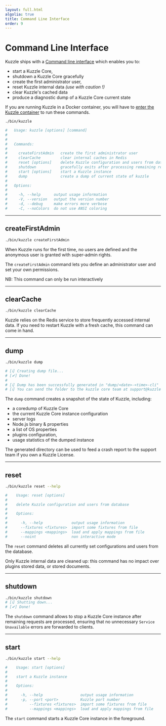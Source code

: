```yaml
---
layout: full.html
algolia: true
title: Command Line Interface
order: 9
---
```

# Command Line Interface

Kuzzle ships with a [Command line interface](https://en.wikipedia.org/wiki/Command-line_interface) which enables you to:

* start a Kuzzle Core,
* shutdown a Kuzzle Core gracefully
* create the first administrator user,
* reset Kuzzle internal data _(use with caution !)_
* clear Kuzzle's cached data
* produce a diagnostic dump of a Kuzzle Core current state

<aside class="warning">
If you are running Kuzzle in a Docker container, you will have to <a href="https://docs.docker.com/engine/reference/commandline/exec/">enter the Kuzzle container</a> to run these commands.
</aside>

```bash
./bin/kuzzle

#   Usage: kuzzle [options] [command]
#
#
#   Commands:
#
#     createFirstAdmin   create the first administrator user
#     clearCache         clear internal caches in Redis
#     reset [options]    delete Kuzzle configuration and users from database
#     shutdown           gracefully exits after processing remaining requests
#     start [options]    start a Kuzzle instance
#     dump               create a dump of current state of kuzzle
#
#   Options:
#
#     -h, --help      output usage information
#     -V, --version   output the version number
#     -d, --debug     make errors more verbose
#     -C, --noColors  do not use ANSI coloring
```

---

## createFirstAdmin

```bash
./bin/kuzzle createFirstAdmin
```

When Kuzzle runs for the first time, no users are defined and the anonymous user is granted with super-admin rights.

The `createFirstAdmin` command lets you define an administrator user and set your own permissions.

<aside class="notice">NB: This command can only be run interactively</aside>

---

## clearCache

```bash
./bin/kuzzle clearCache
```

Kuzzle relies on the Redis service to store frequently accessed internal data. If you need to restart Kuzzle with a fresh cache, this command can come in hand.

---

## dump

```bash
./bin/kuzzle dump

# [ℹ] Creating dump file...
# [✔] Done!
#
# [ℹ] Dump has been successfully generated in "dump/<date>-<time>-cli" folder
# [ℹ] You can send the folder to the kuzzle core team at support@kuzzle.io
```

The `dump` command creates a snapshot of the state of Kuzzle, including:

* a coredump of Kuzzle Core
* the current Kuzzle Core instance configuration
* server logs
* Node.js binary & properties
* a list of OS properties
* plugins configuration,
* usage statistics of the dumped instance

The generated directory can be used to feed a crash report to the support team if you own a Kuzzle License.

---

## reset

```bash
./bin/kuzzle reset --help

#    Usage: reset [options]
#
#    delete Kuzzle configuration and users from database
#
#    Options:
#
#      -h, --help             output usage information
#      --fixtures <fixtures>  import some fixtures from file
#      --mappings <mappings>  load and apply mappings from file
#      --noint                non interactive mode
```

The `reset` command deletes all currently set configurations and users from the database.

Only Kuzzle internal data are cleaned up: this command has no impact over plugins stored data, or stored documents.

---

## shutdown

```bash
./bin/kuzzle shutdown
# [ℹ] Shutting down...
# [✔] Done!
```

The `shutdown` command allows to stop a Kuzzle Core instance after remaining requests are processed, ensuring that no unnecessary `Service Unavailable` errors are forwarded to clients.

---

## start

```bash
./bin/kuzzle start --help

#    Usage: start [options]
#
#    start a Kuzzle instance
#
#    Options:
#
#      -h, --help                 output usage information
#      -p, --port <port>          Kuzzle port number
#          --fixtures <fixtures>  import some fixtures from file
#          --mappings <mappings>  load and apply mappings from file
```

The `start` command starts a Kuzzle Core instance in the foreground.
